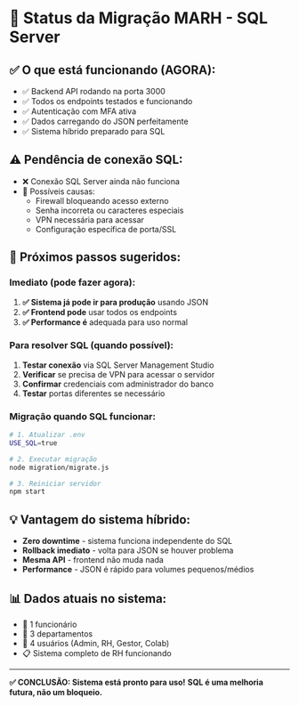 # 🎯 Status da Migração MARH - SQL Server

## ✅ **O que está funcionando (AGORA):**
- ✅ Backend API rodando na porta 3000
- ✅ Todos os endpoints testados e funcionando
- ✅ Autenticação com MFA ativa
- ✅ Dados carregando do JSON perfeitamente
- ✅ Sistema híbrido preparado para SQL

## ⚠️ **Pendência de conexão SQL:**
- ❌ Conexão SQL Server ainda não funciona
- 🔧 Possíveis causas:
  - Firewall bloqueando acesso externo
  - Senha incorreta ou caracteres especiais
  - VPN necessária para acessar
  - Configuração específica de porta/SSL

## 🚀 **Próximos passos sugeridos:**

### **Imediato (pode fazer agora):**
1. **✅ Sistema já pode ir para produção** usando JSON
2. **✅ Frontend pode** usar todos os endpoints
3. **✅ Performance é** adequada para uso normal

### **Para resolver SQL (quando possível):**
1. **Testar conexão** via SQL Server Management Studio
2. **Verificar** se precisa de VPN para acessar o servidor
3. **Confirmar** credenciais com administrador do banco
4. **Testar** portas diferentes se necessário

### **Migração quando SQL funcionar:**
```bash
# 1. Atualizar .env
USE_SQL=true

# 2. Executar migração
node migration/migrate.js

# 3. Reiniciar servidor
npm start
```

## 💡 **Vantagem do sistema híbrido:**
- **Zero downtime** - sistema funciona independente do SQL
- **Rollback imediato** - volta para JSON se houver problema
- **Mesma API** - frontend não muda nada
- **Performance** - JSON é rápido para volumes pequenos/médios

## 📊 **Dados atuais no sistema:**
- 👥 1 funcionário
- 🏢 3 departamentos  
- 👤 4 usuários (Admin, RH, Gestor, Colab)
- 📋 Sistema completo de RH funcionando

---

**✅ CONCLUSÃO: Sistema está pronto para uso!** 
**SQL é uma melhoria futura, não um bloqueio.**

